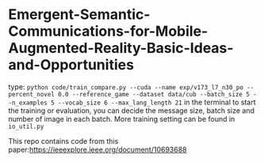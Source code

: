 # Emergent-Semantic-Communications-for-Mobile-Augmented-Reality-Basic-Ideas-and-Opportunities
type: 
`python code/train_compare.py --cuda --name exp/v173_l7_n30_po --percent_novel 0.0 --reference_game --dataset data/cub --batch_size 5 --n_examples 5 --vocab_size 6 --max_lang_length 21` in the terminal to start the training or evaluation, you can decide the message size, batch size and number of image in each batch. More training setting can be found in `io_util.py`

This repo contains code from this paper:https://ieeexplore.ieee.org/document/10693688
